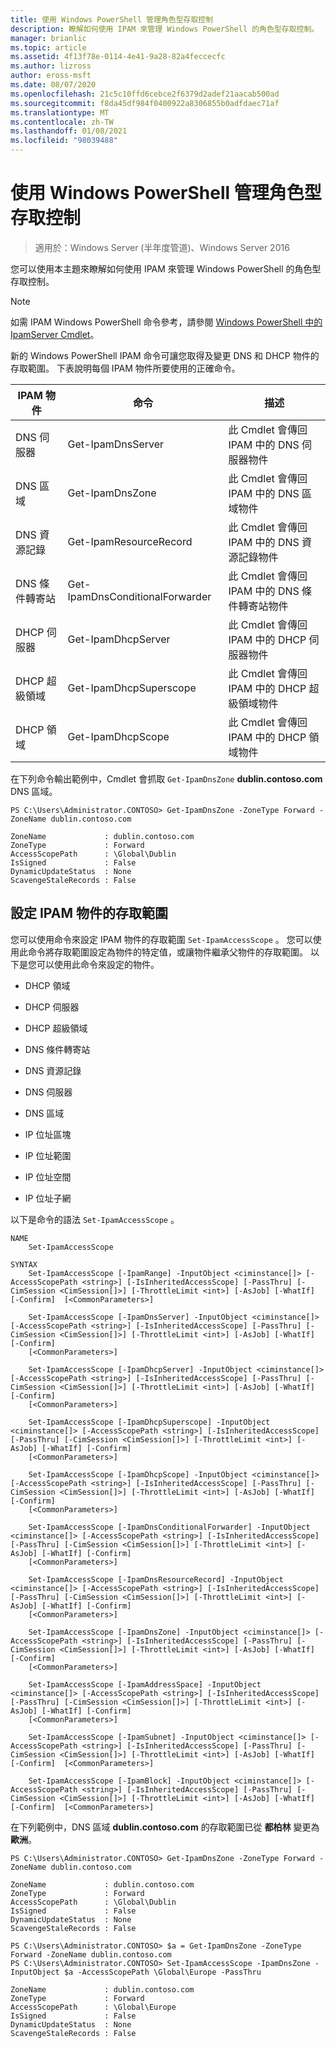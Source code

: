 ```yaml
---
title: 使用 Windows PowerShell 管理角色型存取控制
description: 瞭解如何使用 IPAM 來管理 Windows PowerShell 的角色型存取控制。
manager: brianlic
ms.topic: article
ms.assetid: 4f13f78e-0114-4e41-9a28-82a4feccecfc
ms.author: lizross
author: eross-msft
ms.date: 08/07/2020
ms.openlocfilehash: 21c5c10ffd6cebce2f6379d2adef21aacab500ad
ms.sourcegitcommit: f8da45df984f0400922a8306855b0adfdaec71af
ms.translationtype: MT
ms.contentlocale: zh-TW
ms.lasthandoff: 01/08/2021
ms.locfileid: "98039488"
---
```

# <a name="manage-role-based-access-control-with-windows-powershell"></a>使用 Windows PowerShell 管理角色型存取控制

>適用於：Windows Server (半年度管道)、Windows Server 2016

您可以使用本主題來瞭解如何使用 IPAM 來管理 Windows PowerShell 的角色型存取控制。

>[!NOTE]
>如需 IPAM Windows PowerShell 命令參考，請參閱 [Windows PowerShell 中的 IpamServer Cmdlet](/powershell/module/ipamserver/)。

新的 Windows PowerShell IPAM 命令可讓您取得及變更 DNS 和 DHCP 物件的存取範圍。 下表說明每個 IPAM 物件所要使用的正確命令。

|IPAM 物件|命令|描述|
|---------------|-----------|---------------|
|DNS 伺服器|Get-IpamDnsServer|此 Cmdlet 會傳回 IPAM 中的 DNS 伺服器物件|
|DNS 區域|Get-IpamDnsZone|此 Cmdlet 會傳回 IPAM 中的 DNS 區域物件|
|DNS 資源記錄|Get-IpamResourceRecord|此 Cmdlet 會傳回 IPAM 中的 DNS 資源記錄物件|
|DNS 條件轉寄站|Get-IpamDnsConditionalForwarder|此 Cmdlet 會傳回 IPAM 中的 DNS 條件轉寄站物件|
|DHCP 伺服器|Get-IpamDhcpServer|此 Cmdlet 會傳回 IPAM 中的 DHCP 伺服器物件|
|DHCP 超級領域|Get-IpamDhcpSuperscope|此 Cmdlet 會傳回 IPAM 中的 DHCP 超級領域物件|
|DHCP 領域|Get-IpamDhcpScope|此 Cmdlet 會傳回 IPAM 中的 DHCP 領域物件|

在下列命令輸出範例中，Cmdlet 會抓取 `Get-IpamDnsZone` **dublin.contoso.com** DNS 區域。

```
PS C:\Users\Administrator.CONTOSO> Get-IpamDnsZone -ZoneType Forward -ZoneName dublin.contoso.com

ZoneName             : dublin.contoso.com
ZoneType             : Forward
AccessScopePath      : \Global\Dublin
IsSigned             : False
DynamicUpdateStatus  : None
ScavengeStaleRecords : False
```

## <a name="setting-access-scopes-on-ipam-objects"></a>設定 IPAM 物件的存取範圍
您可以使用命令來設定 IPAM 物件的存取範圍 `Set-IpamAccessScope` 。 您可以使用此命令將存取範圍設定為物件的特定值，或讓物件繼承父物件的存取範圍。 以下是您可以使用此命令來設定的物件。

-   DHCP 領域

-   DHCP 伺服器

-   DHCP 超級領域

-   DNS 條件轉寄站

-   DNS 資源記錄

-   DNS 伺服器

-   DNS 區域

-   IP 位址區塊

-   IP 位址範圍

-   IP 位址空間

-   IP 位址子網

以下是命令的語法 `Set-IpamAccessScope` 。

```
NAME
    Set-IpamAccessScope

SYNTAX
    Set-IpamAccessScope [-IpamRange] -InputObject <ciminstance[]> [-AccessScopePath <string>] [-IsInheritedAccessScope] [-PassThru] [-CimSession <CimSession[]>] [-ThrottleLimit <int>] [-AsJob] [-WhatIf] [-Confirm]  [<CommonParameters>]

    Set-IpamAccessScope [-IpamDnsServer] -InputObject <ciminstance[]> [-AccessScopePath <string>] [-IsInheritedAccessScope] [-PassThru] [-CimSession <CimSession[]>] [-ThrottleLimit <int>] [-AsJob] [-WhatIf] [-Confirm]
    [<CommonParameters>]

    Set-IpamAccessScope [-IpamDhcpServer] -InputObject <ciminstance[]> [-AccessScopePath <string>] [-IsInheritedAccessScope] [-PassThru] [-CimSession <CimSession[]>] [-ThrottleLimit <int>] [-AsJob] [-WhatIf] [-Confirm]
    [<CommonParameters>]

    Set-IpamAccessScope [-IpamDhcpSuperscope] -InputObject <ciminstance[]> [-AccessScopePath <string>] [-IsInheritedAccessScope] [-PassThru] [-CimSession <CimSession[]>] [-ThrottleLimit <int>] [-AsJob] [-WhatIf] [-Confirm]
    [<CommonParameters>]

    Set-IpamAccessScope [-IpamDhcpScope] -InputObject <ciminstance[]> [-AccessScopePath <string>] [-IsInheritedAccessScope] [-PassThru] [-CimSession <CimSession[]>] [-ThrottleLimit <int>] [-AsJob] [-WhatIf] [-Confirm]
    [<CommonParameters>]

    Set-IpamAccessScope [-IpamDnsConditionalForwarder] -InputObject <ciminstance[]> [-AccessScopePath <string>] [-IsInheritedAccessScope] [-PassThru] [-CimSession <CimSession[]>] [-ThrottleLimit <int>] [-AsJob] [-WhatIf] [-Confirm]
    [<CommonParameters>]

    Set-IpamAccessScope [-IpamDnsResourceRecord] -InputObject <ciminstance[]> [-AccessScopePath <string>] [-IsInheritedAccessScope] [-PassThru] [-CimSession <CimSession[]>] [-ThrottleLimit <int>] [-AsJob] [-WhatIf] [-Confirm]
    [<CommonParameters>]

    Set-IpamAccessScope [-IpamDnsZone] -InputObject <ciminstance[]> [-AccessScopePath <string>] [-IsInheritedAccessScope] [-PassThru] [-CimSession <CimSession[]>] [-ThrottleLimit <int>] [-AsJob] [-WhatIf] [-Confirm]
    [<CommonParameters>]

    Set-IpamAccessScope [-IpamAddressSpace] -InputObject <ciminstance[]> [-AccessScopePath <string>] [-IsInheritedAccessScope] [-PassThru] [-CimSession <CimSession[]>] [-ThrottleLimit <int>] [-AsJob] [-WhatIf] [-Confirm]
    [<CommonParameters>]

    Set-IpamAccessScope [-IpamSubnet] -InputObject <ciminstance[]> [-AccessScopePath <string>] [-IsInheritedAccessScope] [-PassThru] [-CimSession <CimSession[]>] [-ThrottleLimit <int>] [-AsJob] [-WhatIf] [-Confirm]  [<CommonParameters>]

    Set-IpamAccessScope [-IpamBlock] -InputObject <ciminstance[]> [-AccessScopePath <string>] [-IsInheritedAccessScope] [-PassThru] [-CimSession <CimSession[]>] [-ThrottleLimit <int>] [-AsJob] [-WhatIf] [-Confirm]  [<CommonParameters>]
```

在下列範例中，DNS 區域 **dublin.contoso.com** 的存取範圍已從 **都柏林** 變更為 **歐洲**。

```
PS C:\Users\Administrator.CONTOSO> Get-IpamDnsZone -ZoneType Forward -ZoneName dublin.contoso.com

ZoneName             : dublin.contoso.com
ZoneType             : Forward
AccessScopePath      : \Global\Dublin
IsSigned             : False
DynamicUpdateStatus  : None
ScavengeStaleRecords : False

PS C:\Users\Administrator.CONTOSO> $a = Get-IpamDnsZone -ZoneType Forward -ZoneName dublin.contoso.com
PS C:\Users\Administrator.CONTOSO> Set-IpamAccessScope -IpamDnsZone -InputObject $a -AccessScopePath \Global\Europe -PassThru

ZoneName             : dublin.contoso.com
ZoneType             : Forward
AccessScopePath      : \Global\Europe
IsSigned             : False
DynamicUpdateStatus  : None
ScavengeStaleRecords : False
```
